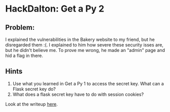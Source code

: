 # HackDalton: Get a Py 2

## Problem:

I explained the vulnerabilities in the Bakery website to my friend, but he disregarded them :(. I explained to him how severe these security isses are, but he didn't believe me. To prove me wrong, he made an "admin" page and hid a flag in there.

## Hints
1. Use what you learned in Get a Py 1 to access the secret key. What can a Flask secret key do?
2. What does a flask secret key have to do with session cookies?

Look at the writeup [here](./WRITEUP.md).